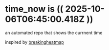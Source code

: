 # time_now is (( 2025-10-06T06:45:00.418Z ))

an automated repo that shows the currnent time

inspired by [breakingheatmap](https://github.com/breakingheatmap/breakingheatmap)